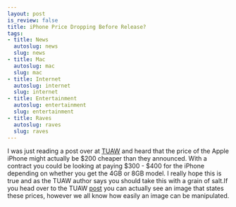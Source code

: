 ```yaml
--- 
layout: post
is_review: false
title: iPhone Price Dropping Before Release?
tags: 
- title: News
  autoslug: news
  slug: news
- title: Mac
  autoslug: mac
  slug: mac
- title: Internet
  autoslug: internet
  slug: internet
- title: Entertainment
  autoslug: entertainment
  slug: entertainment
- title: Raves
  autoslug: raves
  slug: raves
---
```

I was just reading a post over at [TUAW](http://www.tuaw.com/) and heard that the price of the Apple iPhone might actually be $200 cheaper than they announced.  With a contract you could be looking at paying $300 - $400 for the iPhone depending on whether you get the 4GB or 8GB model.  I really hope this is true and as the TUAW author says you should take this with a grain of salt.If you head over to the TUAW [post](http://www.tuaw.com/2007/02/16/iphone-to-cost-only-300-400-with-contract/) you can actually see an image that states these prices, however we all know how easily an image can be manipulated.
